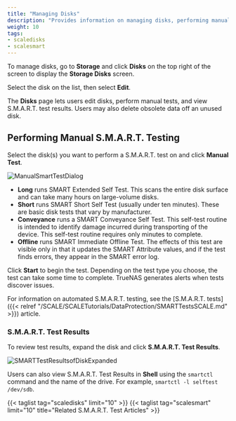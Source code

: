 ```yaml
---
title: "Managing Disks"
description: "Provides information on managing disks, performing manual S.M.A.R.T. testing and viewing S.M.A.R.T. test results."
weight: 10 
tags:
- scaledisks
- scalesmart
---
```



To manage disks, go to **Storage** and click **Disks** on the top right of the screen to display the **Storage Disks** screen.

Select the disk on the list, then select **Edit**.

The **Disks** page lets users edit disks, perform manual tests, and view S.M.A.R.T. test results. Users may also delete obsolete data off an unused disk.

## Performing Manual  S.M.A.R.T. Testing

Select the disk(s) you want to perform a S.M.A.R.T. test on and click **Manual Test**. 

![ManualSmartTestDialog](/images/SCALE/DataProtection/ManualSMARTTestDialog.png "Manual SMART Test Dialog") 

* **Long**  runs SMART Extended Self Test. This scans the entire disk surface and can take many hours on large-volume disks.
* **Short** runs SMART Short Self Test (usually under ten minutes). These are basic disk tests that vary by manufacturer.
* **Conveyance** runs a SMART Conveyance Self Test.
  This self-test routine is intended to identify damage incurred during transporting of the device.
  This self-test routine requires only minutes to complete.
* **Offline** runs SMART Immediate Offline Test. 
  The effects of this test are visible only in that it updates the SMART Attribute values, and if the test finds errors, they appear in the SMART error log.

Click **Start** to begin the test. Depending on the test type you choose, the test can take some time to complete. TrueNAS generates alerts when tests discover issues.

For information on automated S.M.A.R.T. testing, see the [S.M.A.R.T. tests]({{< relref "/SCALE/SCALETutorials/DataProtection/SMARTTestsSCALE.md" >}}) article.

### S.M.A.R.T. Test Results

To review test results, expand the disk and click **S.M.A.R.T. Test Results**.

![SMARTTestResultsofDiskExpanded](/images/SCALE/DataProtection/SMARTTestResultsofDiskExpanded.png "S.M.A.R.T. Test Results for A Disk Screen") 

Users can also view S.M.A.R.T. Test Results in **Shell** using the `smartctl` command and the name of the drive. For example,  `smartctl -l selftest /dev/sdb`.

{{< taglist tag="scaledisks" limit="10" >}}
{{< taglist tag="scalesmart" limit="10" title="Related S.M.A.R.T. Test Articles" >}}